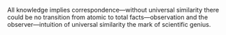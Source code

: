 All knowledge implies correspondence—without universal similarity there could be no transition from atomic to total facts—observation and the observer—intuition of universal similarity the mark of scientific genius.